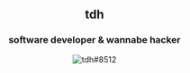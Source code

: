 <h2 align="center">tdh</h2>
<h3 align="center">software developer & wannabe hacker</h3>
<p align="center">
  <img src="https://discord.c99.nl/widget/theme-4/879452757608779786.png" alt="tdh#8512" />
</p>
